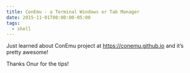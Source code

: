 ```yaml
---
title: ConEmu - a Terminal Windows or Tab Manager
date: 2015-11-01T00:00:00-05:00
tags:
  - shell
---
```


Just learned about ConEmu project at <https://conemu.github.io> and it’s
pretty awesome!

Thanks Onur for the tips!
